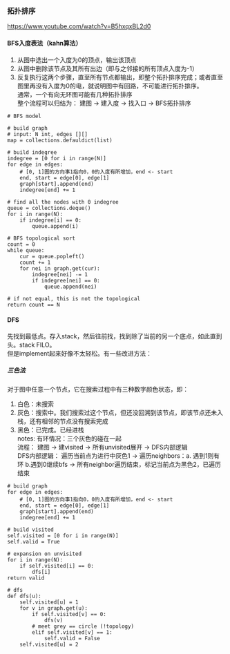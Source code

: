 ### 拓扑排序
https://www.youtube.com/watch?v=B5hxqxBL2d0
#### BFS入度表法（kahn算法）
1. 从图中选出一个入度为0的顶点，输出该顶点 <br />
2. 从图中删除该节点及其所有出边（即与之邻接的所有顶点入度为-1）<br />
3. 反复执行这两个步骤，直至所有节点都输出，即整个拓扑排序完成；或者直至图里再没有入度为0的电，就说明图中有回路，不可能进行拓扑排序。<br />
通常，一个有向无环图可能有几种拓扑排序 <br />
整个流程可以归结为： 建图 -> 建入度 -> 找入口 -> BFS拓扑排序 <br />
```
# BFS model

# build graph
# input: N int, edges [][]
map = collections.defauldict(list)

# build indegree
indegree = [0 for i in range(N)]
for edge in edges:
	# [0, 1]图的方向事1指向0，0的入度有所增加，end <- start
	end, start = edge[0], edge[1]
	graph[start].append(end)
	indegree[end] += 1

# find all the nodes with 0 indegree
queue = collections.deque()
for i in range(N):
	if indegree[i] == 0:
		queue.append(i)

# BFS topological sort
count = 0
while queue:
	cur = queue.popleft()
	count += 1
	for nei in graph.get(cur):
		indegree[nei] -= 1
		if indegree[nei] == 0:
			queue.append(nei)

# if not equal, this is not the topological
return count == N
```

#### DFS
先找到最低点。存入stack，然后往前找，找到除了当前的另一个底点，如此直到头。stack FILO。 <br />
但是implement起来好像不太轻松。有一些改进方法：<br />

##### 三色法
对于图中任意一个节点，它在搜索过程中有三种数字颜色状态，即：<br />
1. 白色：未搜索 <br />
2. 灰色：搜索中。我们搜索过这个节点，但还没回溯到该节点，即该节点还未入栈，还有相邻的节点没有搜索完成 <br />
3. 黑色：已完成。已经进栈 <br />
notes: 有环情况：三个灰色的碰在一起 <br />
流程： 建图 -> 建visited -> 所有unvisited展开 -> DFS内部逻辑 <br />
DFS内部逻辑： 遍历当前点为进行中灰色1 -> 遍历neighbors：a. 遇到1则有环 b.遇到0继续bfs -> 所有neighbor遍历结束，标记当前点为黑色2，已遍历结束 <br />
```
# build graph
for edge in edges:
	# [0, 1]图的方向事1指向0，0的入度有所增加，end <- start
	end, start = edge[0], edge[1]
	graph[start].append(end)
	indegree[end] += 1

# build visited
self.visited = [0 for i in range(N)]
self.valid = True

# expansion on unvisited
for i in range(N):
	if self.visited[i] == 0:
		dfs[i]
return valid

# dfs
def dfs(u):
	self.visited[u] = 1
	for v in graph.get(u):
		if self.visited[v] == 0:
			dfs(v)
		# meet grey == circle (!topology)
		elif self.visited[v] == 1:
			self.valid = False 
	self.visited[u] = 2
```

